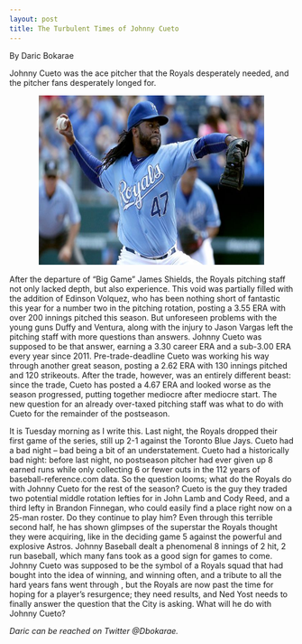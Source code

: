 ```yaml
---
layout: post
title: The Turbulent Times of Johnny Cueto
---
```

By Daric Bokarae

Johnny Cueto was the ace pitcher that the Royals desperately needed, and the pitcher fans desperately longed for. 

<p style="text-align:center;"><img src="/images/Turbulent-Cueto.jpeg" alt="Cueto!" width="400" height="300"/></p>

After the departure of “Big Game” James Shields, the Royals pitching staff not only lacked depth, but also experience. This void was partially filled with the addition of Edinson Volquez, who has been nothing short of fantastic this year for a number two in the pitching rotation, posting a 3.55 ERA with over 200 innings pitched this season. But unforeseen problems with the young guns Duffy and Ventura, along with the injury to Jason Vargas left the pitching staff with more questions than answers. Johnny Cueto was supposed to be that answer, earning a 3.30 career ERA and a sub-3.00 ERA every year since 2011. Pre-trade-deadline Cueto was working his way through another great season, posting a 2.62 ERA with 130 innings pitched and 120 strikeouts. After the trade, however, was an entirely different beast: since the trade, Cueto has posted a 4.67 ERA and looked worse as the season progressed, putting together mediocre after mediocre start. The new question for an already over-taxed pitching staff was what to do with Cueto for the remainder of the postseason.

It is Tuesday morning as I write this. Last night, the Royals dropped their first game of the series, still up 2-1 against the Toronto Blue Jays. Cueto had a bad night – bad being a bit of an understatement. Cueto had a historically bad night: before last night, no postseason pitcher had ever given up 8 earned runs while only collecting 6 or fewer outs in the 112 years of baseball-reference.com data. So the question looms; what do the Royals do with Johnny Cueto for the rest of the season? Cueto is the guy they traded two potential middle rotation lefties for in John Lamb and Cody Reed, and a third lefty in Brandon Finnegan, who could easily find a place right now on a 25-man roster. Do they continue to play him? Even through this terrible second half, he has shown glimpses of the superstar the Royals thought they were acquiring, like in the deciding game 5 against the powerful and explosive Astros. Johnny Baseball dealt a phenomenal 8 innings of 2 hit, 2 run baseball, which many fans took as a good sign for games to come. Johnny Cueto was supposed to be the symbol of a Royals squad that had bought into the idea of winning, and winning often, and a tribute to all the hard years fans went through , but the Royals are now past the time for hoping for a player’s resurgence; they need results, and Ned Yost needs to finally answer the question that the City is asking. What will he do with Johnny Cueto?

<i>Daric can be reached on Twitter @Dbokarae.</i>